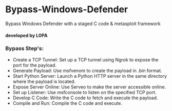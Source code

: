 # Bypass-Windows-Defender
Bypass Windows Defender with a staged C code &amp; metasploit framework

#### developed by L0PA

 ### Bypass Step's:
   - Create a TCP Tunnel: Set up a TCP tunnel using Ngrok to expose the port for the payload.
   - Generate Payload: Use msfvenom to create the payload in .bin format.
   - Start Python Server: Launch a Python HTTP server in the same directory where the payload is located.
   - Expose Server Online: Use Serveo to make the server accessible online.
   - Set up Listener: Use msfconsole to listen on the specified TCP port.
   - Develop C Code: Write the C code to fetch and execute the payload.
   - Compile and Run: Compile the C code and execute.
##

